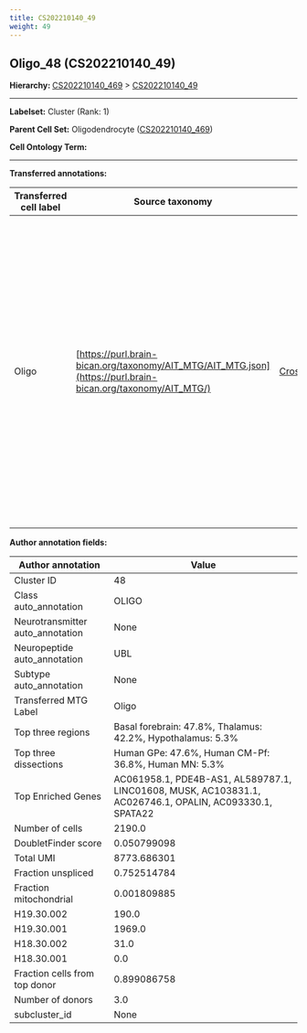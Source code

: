 ```yaml
---
title: CS202210140_49
weight: 49
---
```

## Oligo_48 (CS202210140_49)
<b>Hierarchy: </b>
[CS202210140_469](../CS202210140_469) >
[CS202210140_49](../CS202210140_49)

---


**Labelset:** Cluster (Rank: 1)

**Parent Cell Set:** Oligodendrocyte ([CS202210140_469](../CS202210140_469))



**Cell Ontology Term:** 

[MARKER GENES.]: #


---

[TRANSFERRED ANNOTATIONS.]: #


**Transferred annotations:**

| Transferred cell label | Source taxonomy | Source node accession | Algorithm name | Comment |
|------------------------|-----------------|-----------------------|----------------|---------|
|Oligo|[https://purl.brain-bican.org/taxonomy/AIT_MTG/AIT_MTG.json](https://purl.brain-bican.org/taxonomy/AIT_MTG/)|[CrossArea_subclass:491edde6ce](https://purl.brain-bican.org/taxonomy/AIT_MTG/CrossArea_subclass_491edde6ce)||We performed PCA (50 components) on our full dataset, trained a random forest classifier (scikit-learn, class_ weight=‘balanced’, max_depth=50) on the MTG labels, and then predicted labels for all cells. We labeled each cluster with the mode of its constituent cells if two conditions were met: more than 0.8 of predicted labels matched the mode, and the mean probability of these pre- dictions was greater than 0.8.|

[AUTHOR ANNOTATION FIELDS.]: #


**Author annotation fields:**

| Author annotation | Value |
|-------------------|-------|
|Cluster ID|48|
|Class auto_annotation|OLIGO|
|Neurotransmitter auto_annotation|None|
|Neuropeptide auto_annotation|UBL|
|Subtype auto_annotation|None|
|Transferred MTG Label|Oligo|
|Top three regions|Basal forebrain: 47.8%, Thalamus: 42.2%, Hypothalamus: 5.3%|
|Top three dissections|Human GPe: 47.6%, Human CM-Pf: 36.8%, Human MN: 5.3%|
|Top Enriched Genes|AC061958.1, PDE4B-AS1, AL589787.1, LINC01608, MUSK, AC103831.1, AC026746.1, OPALIN, AC093330.1, SPATA22|
|Number of cells|2190.0|
|DoubletFinder score|0.050799098|
|Total UMI|8773.686301|
|Fraction unspliced|0.752514784|
|Fraction mitochondrial|0.001809885|
|H19.30.002|190.0|
|H19.30.001|1969.0|
|H18.30.002|31.0|
|H18.30.001|0.0|
|Fraction cells from top donor|0.899086758|
|Number of donors|3.0|
|subcluster_id|None|
